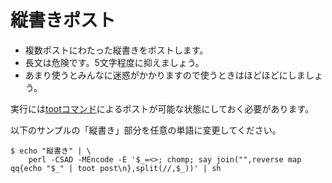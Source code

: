 # 縦書きポスト

* 複数ポストにわたった縦書きをポストします。
* 長文は危険です。5文字程度に抑えましょう。
* あまり使うとみんなに迷惑がかかりますので使うときはほどほどにしましょう。

実行には[tootコマンド](https://github.com/ihabunek/toot)によるポストが可能な状態にしておく必要があります。

以下のサンプルの「縦書き」部分を任意の単語に変更してください。

	$ echo "縦書き" | \
		perl -CSAD -MEncode -E '$_=<>; chomp; say join("",reverse map qq{echo "$_" | toot post\n},split(//,$_))' | sh

